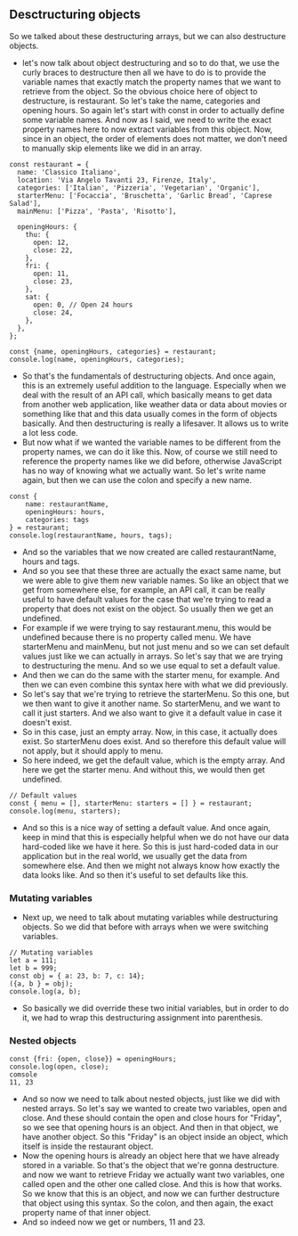 ## Desctructuring objects

So we talked about these destructuring arrays, but we can also destructure objects. 
- let's now talk about object destructuring and so to do that, we use the curly braces to destructure then all we have to do is to provide the variable names that exactly match the property names that we want to retrieve from the object. So the obvious choice here of object to destructure, is restaurant. So let's take the name, categories and opening hours. So again let's start with const in order to actually define some variable names. And now as I said, we need to write the exact property names here to now extract variables from this object. Now, since in an object, the order of elements does not matter, we don't need to manually skip elements like we did in an array.
```
const restaurant = {
  name: 'Classico Italiano',
  location: 'Via Angelo Tavanti 23, Firenze, Italy',
  categories: ['Italian', 'Pizzeria', 'Vegetarian', 'Organic'],
  starterMenu: ['Focaccia', 'Bruschetta', 'Garlic Bread', 'Caprese Salad'],
  mainMenu: ['Pizza', 'Pasta', 'Risotto'],

  openingHours: {
    thu: {
      open: 12,
      close: 22,
    },
    fri: {
      open: 11,
      close: 23,
    },
    sat: {
      open: 0, // Open 24 hours
      close: 24,
    },
  },
};

const {name, openingHours, categories} = restaurant;
console.log(name, openingHours, categories);
```

- So that's the fundamentals of destructuring objects. And once again, this is an extremely useful addition to the language. Especially when we deal with the result of an API call, which basically means to get data from another web application, like weather data or data about movies or something like that and this data usually comes in the form of objects basically. And then destructuring is really a lifesaver. It allows us to write a lot less code. 
- But now what if we wanted the variable names to be different from the property names, we can do it like this. Now, of course we still need to reference the property names like we did before, otherwise JavaScript has no way of knowing what we actually want. So let's write name again, but then we can use the colon and specify a new name. 
```
const {
    name: restaurantName,
    openingHours: hours,
    categories: tags
} = restaurant;
console.log(restaurantName, hours, tags);
```
- And so the variables that we now created are called restaurantName, hours and tags. 
- And so you see that these three are actually the exact same name, but we were able to give them new variable names.  So like an object that we get from somewhere else, for example, an API call, it can be really useful to have default values for the case that we're trying to read a property that does not exist on the object. So usually then we get an undefined.
- For example if we were trying to say restaurant.menu, this would be undefined because there is no property called menu. We have starterMenu and mainMenu, but not just menu and so we can set default values just like we can actually in arrays. So let's say that we are trying to destructuring the menu. And so we use equal to set a default value.
- And then we can do the same with the starter menu, for example. And then we can even combine this syntax here with what we did previously. 
- So let's say that we're trying to retrieve the starterMenu. So this one, but we then want to give it another name. So starterMenu, and we want to call it just starters. And we also want to give it a default value in case it doesn't exist. 
- So in this case, just an empty array. Now, in this case, it actually does exist. So starterMenu does exist. And so therefore this default value will not apply, but it should apply to menu. 
- So here indeed, we get the default value, which is the empty array. And here we get the starter menu. And without this, we would then get undefined.
```
// Default values
const { menu = [], starterMenu: starters = [] } = restaurant;
console.log(menu, starters);
```
- And so this is a nice way of setting a default value. And once again, keep in mind that this is especially helpful when we do not have our data hard-coded like we have it here. So this is just hard-coded data in our application but in the real world, we usually get the data from somewhere else. And then we might not always know how exactly the data looks like. And so then it's useful to set defaults like this.

### Mutating variables

 - Next up, we need to talk about mutating variables while destructuring objects. So we did that before with arrays when we were switching variables.
```
// Mutating variables
let a = 111;
let b = 999;
const obj = { a: 23, b: 7, c: 14};
({a, b } = obj);
console.log(a, b);
```
- So basically we did override these two initial variables, but in order to do it, we had to wrap this destructuring assignment into parenthesis. 

### Nested objects
```
const {fri: {open, close}} = openingHours;
console.log(open, close);
comsole
11, 23
```
- And so now we need to talk about nested objects, just like we did with nested arrays. So let's say we wanted to create two variables, open and close. And these should contain the open and close hours for "Friday", so we see that opening hours is an object. And then in that object, we have another object. So this "Friday" is an object inside an object, which itself is inside the restaurant object. 
- Now the opening hours is already an object here that we have already stored in a variable. So that's the object that we're gonna destructure.  and now we want to retrieve Friday we actually want two variables, one called open and the other one called close. And this is how that works. So we know that this is an object, and now we can further destructure that object using this syntax. So the colon, and then again, the exact property name of that inner object. 
- And so indeed now we get or numbers, 11 and 23. 

  